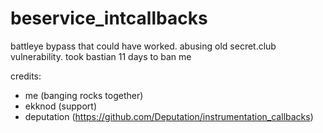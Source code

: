 # beservice_intcallbacks
battleye bypass that could have worked. abusing old secret.club vulnerability.
took bastian 11 days to ban me

credits:
- me (banging rocks together)
- ekknod (support)
- deputation (https://github.com/Deputation/instrumentation_callbacks)
